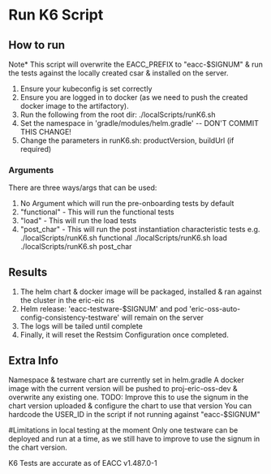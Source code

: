 # Run K6 Script

## How to run
Note* This script will overwrite the EACC_PREFIX to "eacc-$SIGNUM" & run the tests against the locally created csar & installed on the server.
1. Ensure your kubeconfig is set correctly
2. Ensure you are logged in to docker (as we need to push the created docker image to the artifactory).
3. Run the following from the root dir:
   ./localScripts/runK6.sh
4. Set the namespace in 'gradle/modules/helm.gradle' -- DON'T COMMIT THIS CHANGE!
5. Change the parameters in runK6.sh: productVersion, buildUrl (if required)

### Arguments
There are three ways/args that can be used:
1. No Argument which will run the pre-onboarding tests by default
2. "functional" - This will run the functional tests
3. "load" - This will run the load tests
4. "post_char" - This will run the post instantiation characteristic tests
e.g.
   ./localScripts/runK6.sh functional
   ./localScripts/runK6.sh load
   ./localScripts/runK6.sh post_char

## Results
1. The helm chart & docker image will be packaged, installed & ran against the cluster in the eric-eic ns
2. Helm release: 'eacc-testware-$SIGNUM' and pod 'eric-oss-auto-config-consistency-testware' will remain on the server
3. The logs will be tailed until complete
4. Finally, it will reset the Restsim Configuration once completed.

## Extra Info
Namespace & testware chart are currently set in helm.gradle
A docker image with the current version will be pushed to proj-eric-oss-dev & overwrite any existing one.
TODO: Improve this to use the signum in the chart version uploaded & configure the chart to use that version
You can hardcode the USER_ID in the script if not running against "eacc-$SIGNUM"

#Limitations in local testing at the moment
Only one testware can be deployed and run at a time, as we still have to improve to use the signum in the chart version.

K6 Tests are accurate as of EACC v1.487.0-1
